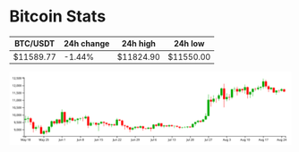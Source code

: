 # Bitcoin Stats

BTC/USDT|24h change|24h high|24h low|
|---|---|---|---|
|$11589.77|-1.44%|$11824.90|$11550.00|

<img src="./chart.svg">
